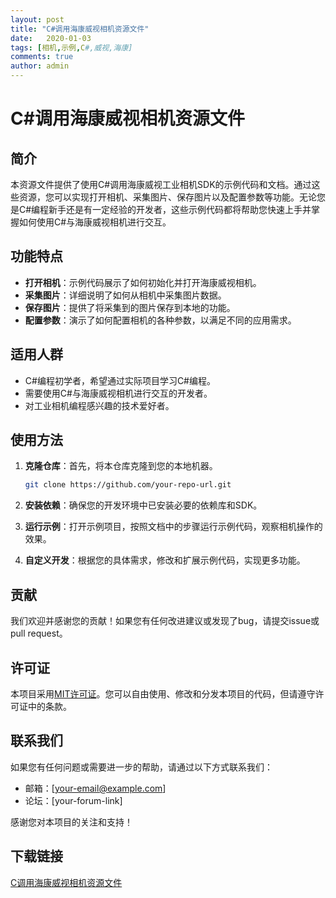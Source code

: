 ```yaml
---
layout: post
title: "C#调用海康威视相机资源文件"
date:   2020-01-03
tags: [相机,示例,C#,威视,海康]
comments: true
author: admin
---
```

# C#调用海康威视相机资源文件

## 简介

本资源文件提供了使用C#调用海康威视工业相机SDK的示例代码和文档。通过这些资源，您可以实现打开相机、采集图片、保存图片以及配置参数等功能。无论您是C#编程新手还是有一定经验的开发者，这些示例代码都将帮助您快速上手并掌握如何使用C#与海康威视相机进行交互。

## 功能特点

- **打开相机**：示例代码展示了如何初始化并打开海康威视相机。
- **采集图片**：详细说明了如何从相机中采集图片数据。
- **保存图片**：提供了将采集到的图片保存到本地的功能。
- **配置参数**：演示了如何配置相机的各种参数，以满足不同的应用需求。

## 适用人群

- C#编程初学者，希望通过实际项目学习C#编程。
- 需要使用C#与海康威视相机进行交互的开发者。
- 对工业相机编程感兴趣的技术爱好者。

## 使用方法

1. **克隆仓库**：首先，将本仓库克隆到您的本地机器。
   ```bash
   git clone https://github.com/your-repo-url.git
   ```

2. **安装依赖**：确保您的开发环境中已安装必要的依赖库和SDK。

3. **运行示例**：打开示例项目，按照文档中的步骤运行示例代码，观察相机操作的效果。

4. **自定义开发**：根据您的具体需求，修改和扩展示例代码，实现更多功能。

## 贡献

我们欢迎并感谢您的贡献！如果您有任何改进建议或发现了bug，请提交issue或pull request。

## 许可证

本项目采用[MIT许可证](LICENSE)。您可以自由使用、修改和分发本项目的代码，但请遵守许可证中的条款。

## 联系我们

如果您有任何问题或需要进一步的帮助，请通过以下方式联系我们：

- 邮箱：[your-email@example.com]
- 论坛：[your-forum-link]

感谢您对本项目的关注和支持！

## 下载链接

[C调用海康威视相机资源文件](https://pan.quark.cn/s/e4dc2121ff2f)